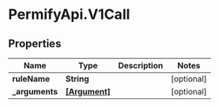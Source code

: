# PermifyApi.V1Call

## Properties

Name | Type | Description | Notes
------------ | ------------- | ------------- | -------------
**ruleName** | **String** |  | [optional] 
**_arguments** | [**[Argument]**](Argument.md) |  | [optional] 


